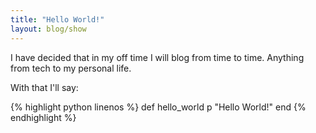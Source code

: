 ```yaml
---
title: "Hello World!"
layout: blog/show
---
```


I have decided that in my off time I will blog from time to time. Anything from tech
to my personal life.

With that I'll say:

{% highlight python linenos %}
def hello_world
  p "Hello World!"
end
{% endhighlight %}
